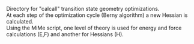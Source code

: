 Directory for "calcall" transition state geometry optimizations.  
At each step of the optimization cycle (Berny algorithm) a new Hessian is calculated.  
Using the MiMe script, one level of theory is used for energy and force calculations (E,F) and another for Hessians (H).  
